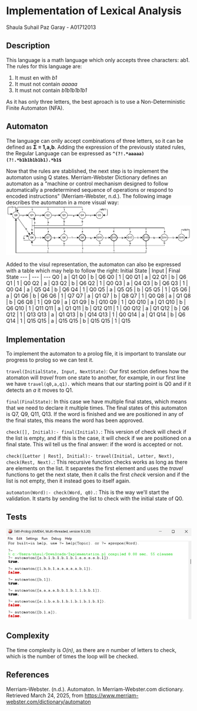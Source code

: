 # Implementation of Lexical Analysis
Shaula Suhail Paz Garay - A01712013

## Description
This language is a math language which only accepts three characters: ab1. The rules for this language are:
1. It must en with *b1*
2. It must not contain *aaaaa*
3. It must not contain *b1b1b1b1b1*

As it has only three letters, the best aproach is to use a Non-Deterministic Finite Automaton (NFA).

## Automaton
The language can onlly accept combinations of three letters, so it can be defined as **Σ = 1,a,b**. Adding the expression of the previously stated rules, the Regular Language can be expressed as **`^(?!.*aaaaa)(?!.*b1b1b1b1b1).*b1$`**

Now that the rules are stablished, the next step is to implement the automaton using Q states. Merriam-Webster Dictionary defines an automaton as a "machine or control mechanism designed to follow automatically a predetermined sequence of operations or respond to encoded instructions" (Merriam-Webster, n.d.). The following image describes the automaton in a more visual way:
![alt text](Automata.png)

Added to the visul representation, the automaton can also be expressed with a table which may help to follow the right:
Initial State | Input | Final State
--- | --- | ---
Q0 | a | Q1
Q0 | b | Q6
Q0 | 1 | Q0
Q1 | a | Q2
Q1 | b | Q6
Q1 | 1 | Q0
Q2 | a | Q3
Q2 | b | Q6
Q2 | 1 | Q0
Q3 | a | Q4
Q3 | b | Q6
Q3 | 1 | Q0
Q4 | a | Q5
Q4 | b | Q6
Q4 | 1 | Q0
Q5 | a | Q5
Q5 | b | Q5
Q5 | 1 | Q5
Q6 | a | Q1
Q6 | b | Q6
Q6 | 1 | Q7
Q7 | a | Q1
Q7 | b | Q8
Q7 | 1 | Q0
Q8 | a | Q1
Q8 | b | Q6
Q8 | 1 | Q9
Q9 | a | Q1
Q9 | b | Q10
Q9 | 1 | Q0
Q10 | a | Q1
Q10 | b | Q6
Q10 | 1 | Q11
Q11 | a | Q1
Q11 | b | Q12
Q11 | 1 | Q0
Q12 | a | Q1
Q12 | b | Q6
Q12 | 1 | Q13
Q13 | a | Q1
Q13 | b | Q14
Q13 | 1 | Q0
Q14 | a | Q1
Q14 | b | Q6
Q14 | 1 | Q15
Q15 | a | Q15
Q15 | b | Q15
Q15 | 1 | Q15

## Implementation
To implement the automaton to a prolog file, it is important to translate our progress to prolog so we can test it.

`travel(InitialState, Input, NextState)`: Our first section defines how the atomaton will *travel* from one state to another, for example, in our first line we have `travel(q0,a,q1).` which means that our starting point is Q0 and if it detects an *a* it moves to Q1.

`final(FinalState)`: In this case we have multiple final states, which means that we need to declare it multiple times. The final states of this automaton is Q7, Q9, Q11, Q13. If the word is finished and we are positioned in any of the final states, this means the word has been approved.

`check([], Initial):- final(Initial).`: This version of check will check if the list is empty, and if this is the case, it will check if we are positioned on a final state. This wil tell us the final answer: if the word is accepted or not.

`check([Letter | Rest], Initial):- travel(Initial, Letter, Next), check(Rest, Next).`: This recursive function checks works as long as there are elements on the list. It separetes the first element and uses the *travel* functions to get the next state, then it calls the first *check* version and if the list is not empty, then it instead goes to itself again.

`automaton(Word):- check(Word, q0).`: This is the way we'll start the validation. It starts by sending the list to check with the initial state of Q0.

## Tests
![alt text](test_image.png)

## Complexity
The time complexity is *O(n)*, as there are *n* number of letters to check, which is the number of times the loop will be checked.

## References
Merriam-Webster. (n.d.). Automaton. In Merriam-Webster.com dictionary. Retrieved March 24, 2025, from https://www.merriam-webster.com/dictionary/automaton